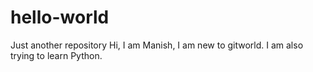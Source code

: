 # hello-world
Just another repository
Hi, I am Manish, I am new to gitworld.
I am also trying to learn Python.
